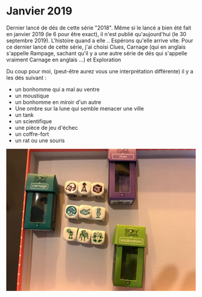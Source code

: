 # Janvier 2019

Dernier lancé de dés de cette série "2018". Même si le lancé a bien été fait en janvier 2019 (le 6 pour être exact), il n'est publié qu'aujourd'hui (le 30 septembre 2019). L'histoire quand a elle ..
Espérons qu'elle arrive vite. Pour ce dernier lancé de cette série, j'ai choisi Clues, Carnage (qui en anglais s'appelle Rampage, sachant qu'il y a une autre série de dés qui s'appelle vraiment Carnage en anglais ...) et Exploration


Du coup pour moi, (peut-être aurez vous une interprétation différente) il y a les dés suivant :

* un bonhomme qui a mal au ventre
* un moustique
* un bonhomme en miroir d'un autre
* Une ombre sur la lune qui semble menacer une ville
* un tank
* un scientifique
* une pièce de jeu d'échec
* un coffre-fort
* un rat ou une souris

![](/assets/des_janvier_2019.jpg)
